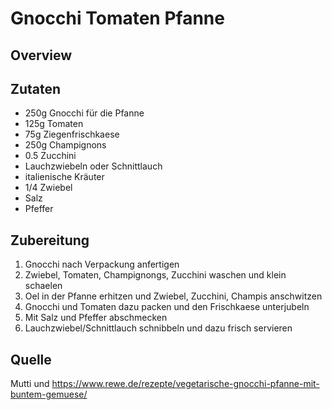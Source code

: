 # Gnocchi Tomaten Pfanne

## Overview

## Zutaten

- 250g Gnocchi für die Pfanne
- 125g Tomaten
- 75g Ziegenfrischkaese
- 250g Champignons
- 0.5 Zucchini
- Lauchzwiebeln oder Schnittlauch
- italienische Kräuter
- 1/4 Zwiebel
- Salz
- Pfeffer

## Zubereitung

1. Gnocchi nach Verpackung anfertigen
2. Zwiebel, Tomaten, Champignongs, Zucchini waschen und klein schaelen
3. Oel in der Pfanne erhitzen und Zwiebel, Zucchini, Champis anschwitzen
4. Gnocchi und Tomaten dazu packen und den Frischkaese unterjubeln
5. Mit Salz und Pfeffer abschmecken
6. Lauchzwiebel/Schnittlauch schnibbeln und dazu frisch servieren
## Quelle

Mutti und
https://www.rewe.de/rezepte/vegetarische-gnocchi-pfanne-mit-buntem-gemuese/
